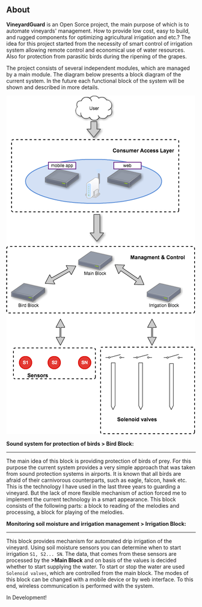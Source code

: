 ## About

**VineyardGuard** is an Open Sorce project, the main purpose of which is to automate vineyards' management. How to provide low cost, easy to build, and rugged components for optimizing agricultural irrigation and etc.? 
The idea for this project started from the necessity of smart control of irrigation system allowing remote control and economical use of water resources. Also for protection from parasitic birds during the ripening of the grapes.

The project consists of several independent modules, which are managed by a main module. The diagram below presents a block diagram of the current system. In the future each functional block of the system will be shown and described in more details.

![Core_diagram](https://github.com/iqnev/VineyardGuard/blob/master/Wiki/Core_Diagram.png)

**Sound system for protection of birds > Bird Block:**
***

 The main idea of this block is providing protection of birds of prey. For this purpose the current system provides a very simple approach that was taken from sound protection systems in airports. It is known that all birds are afraid of their carnivorous counterparts, such as eagle, falcon, hawk etc. 
This is the technology I have used in the last three years to guarding a vineyard. But the lack of more flexible mechanism of action forced me to implement the current technology in a smart appearance. 
This block consists of the following parts: a block to reading of the melodies and processing, a block for playing of the melodies.

**Monitoring soil moisture and irrigation management > Irrigation Block:**
***

This block provides mechanism for automated drip irrigation of the vineyard. Using soil moisture sensors you can determine when to start irrigation `S1, S2... SN`. 
The datа, that comes from these sensors are processed by the **>Main Block** and on basis of the values is decided whether to start supplying the water. To start or stop the water are used `Solenoid valves`, which are controlled from the main block. 
The modes of this block can be changed with a mobile device or by web interface. To this end, wireless communication is performed with the system.

In Development!
